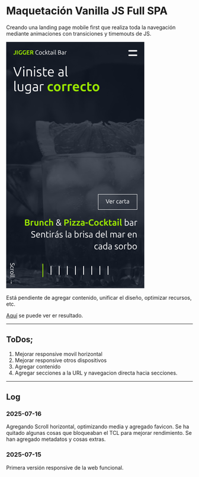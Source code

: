# Maquetación Vanilla JS Full SPA

Creando una landing page mobile first que realiza toda la navegación mediante animaciones con transiciones y timemouts de JS.

![preview](imgs/preview.png)

Está pendiente de agregar contenido, unificar el diseño, optimizar recursos, etc.

[Aquí](https://jigger-web.web.app/) se puede ver er resultado.


---------------

## ToDos;
1. Mejorar responsive movil horizontal
2. Mejorar responsive otros dispositivos
5. Agregar contenido
6. Agregar secciones a la URL y navegacion directa hacia secciones.

--------------

## Log

### 2025-07-16
Agregando Scroll horizontal, optimizando media y agregado favicon.
Se ha quitado algunas cosas que bloqueaban el TCL para mejorar rendimiento.
Se han agregado metadatos y cosas extras.

### 2025-07-15
Primera versión responsive de la web funcional.